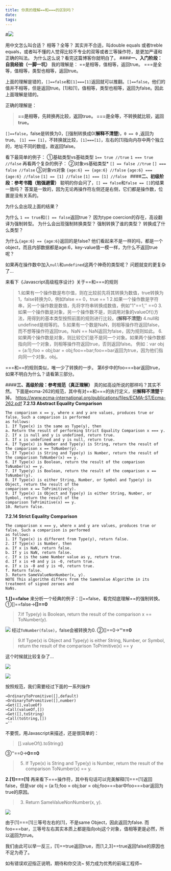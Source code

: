 ```yaml
---
title: 你真的理解==和===的区别吗？
date: 
tags: 
---
```


#![](http://upload-images.jianshu.io/upload_images/2976869-8bbcba1a013125ad.png?imageMogr2/auto-orient/strip%7CimageView2/2/w/512)

用中文怎么叫合适？
相等？全等？
其实并不合适，叫double equals 或者treble equals，或者叫不懂的人觉得比较不专业的双等或者三等操作符，是更加严谨和正确的叫法。
为什么这么说？看完这篇博客你就明白了。
####**一、入门阶段：自我经验（一脚一坑）**
我的理解是：
==是相等，值相等，返回true。
===是全等，值相等，类型也相等，返回true。

上面的理解是错的，`[]==false`和`[1]===[1]`返回就可以推翻。`[]==false`，他们的值并不相等，但是返回true。[1]和[1]，值相等，类型也相等，返回为false。因此上面理解是错的。

正确的理解是：
>**==是相等，先转换再比较，返回true。
===是全等，不转换就比较，返回true。**

`[]==false`，false是转换为0，[]强制转换成0(**解释不清楚**)，`0 == 0` ,返回为true。
`[1] === [1]`，不转换就比较，`[1]===[1]`，左右的[1]指向内存中两个独立的，地址不同的数组，故返回false。

看下最简单的例子：
①基础类型vs基础类型
`1== true //true`
`1 === true //false`
再看两个复杂的例子：
②对象vs基础类型*
`[] == false //true`
`[] === false //false`
③对象vs对象
`{age:6} == {age:6} //false`
`{age:6} === {age:6} //false`
`[1] == [1] //false`
`[1] === [1] //false `
####**二、初级阶段：参考书籍（勉强避雷）**
聪明的你会问了，`[] == false`和`false == []`的结果一致吗？
答案是一致的，因为无论再操作符左侧还是右侧，它们都是操作数，位置是没有关系的。

为什么会出现上面的结果？

为什么 `1 == true`和`[] == false`返回true？
因为type coercion的存在，高设翻译为强制转型。
为什么会出现强制转换类型？
强制转换了谁的类型？
转换成了什么类型？

为什么`{age:6} == {age:6}`返回的是false?
他们看起来不是一样的吗，都是一个object，而且内部数据都是age:6，key-value值一模一样，为什么不返回true呢？

如果再在操作数中加入`null`和`undefined`这两个神奇的类型呢？
问题就变的更复杂了...

来看下《Javascript高级程序设计》关于==和===的规则
>1.如果有一个操作数是布尔值，则在比较前先将其转换为数值，true转换为1，false转换为0，例如false == 0，true == 1
2.如果一个操作数是字符串，另一个操作数是数值，先将字符串转换成数值，例如"1"==1,'' ==0
3.如果一个操作数是对象，另一个操作数不是，则调用对象的valueOf()方法，用得到的基本类型按照前面的规则进行比较。**(解释不清楚)**
4.null和undefined是相等的。
5.如果有一个数是NaN，则相等操作符返回false，而不想等操作符返回true。NaN == NaN返回为false，因为规则如此。
6.如果两个操作数是对象，则比较它们是不是同一个对象。如果两个操作数都指向同一个对象，则相等操作符返回true，否则返回false。
例如：var obj = {a:1};foo = obj;bar = obj;foo==bar;foo==bar返回为true，因为他们指向同一个对象，obj。

===和==的规则类似，唯一少了转换的一步。
第6步中的foo===bar返回true，如果不明白为什么？请看第三部分。

####**三、高级阶段：参考规范（真正理解）**
真的如高设所说的那样吗？其实不然。
下面是ecma-262的规范，其中有对==和===的执行定义，把**解释不清楚**干掉。
https://www.ecma-international.org/publications/files/ECMA-ST/Ecma-262.pdf
**7.2.13 Abstract Equality Comparison**
```
The comparison x == y, where x and y are values, produces true or false. Such a comparison is performed
as follows:
1. If Type(x) is the same as Type(y), then
a. Return the result of performing Strict Equality Comparison x === y.
2. If x is null and y is undefined, return true.
3. If x is undefined and y is null, return true.
4. If Type(x) is Number and Type(y) is String, return the result of the comparison x == ToNumber(y).
5. If Type(x) is String and Type(y) is Number, return the result of the comparison ToNumber(x) == y.
6. If Type(x) is Boolean, return the result of the comparison ToNumber(x) == y.
7. If Type(y) is Boolean, return the result of the comparison x == ToNumber(y).
8. If Type(x) is either String, Number, or Symbol and Type(y) is Object, return the result of the
comparison x == ToPrimitive(y).
9. If Type(x) is Object and Type(y) is either String, Number, or Symbol, return the result of the
comparison ToPrimitive(x) == y.
10. Return false.
```

**7.2.14 Strict Equality Comparison**
```
The comparison x === y, where x and y are values, produces true or false. Such a comparison is performed
as follows:
1. If Type(x) is different from Type(y), return false.
2. If Type(x) is Number, then
a. If x is NaN, return false.
b. If y is NaN, return false.
c. If x is the same Number value as y, return true.
d. If x is +0 and y is ‑0, return true.
e. If x is ‑0 and y is +0, return true.
f. Return false.
3. Return SameValueNonNumber(x, y).
NOTE This algorithm differs from the SameValue Algorithm in its treatment of signed zeroes and
NaNs.
```

**1.[]==false**
来分析一个经典的例子：[]==false，看完彻底理解==的强制转换。
①[]==false→**[]==0**
>7.If Type(y) is Boolean, return the result of the comparison x == ToNumber(y).

![](http://upload-images.jianshu.io/upload_images/2976869-203b56e4f74d9b9b.png?imageMogr2/auto-orient/strip%7CimageView2/2/w/1240)
经过`ToNumber(false)`，false会被转换为0.
②[]==0→**''==0**
>9.If Type(x) is Object and Type(y) is either String, Number, or Symbol, return the result of the
comparison ToPrimitive(x) == y

这个时候就比较复杂了...

![](http://upload-images.jianshu.io/upload_images/2976869-af71b57c07a5c821.png?imageMogr2/auto-orient/strip%7CimageView2/2/w/1240)

![](http://upload-images.jianshu.io/upload_images/2976869-882a7d066893faff.png?imageMogr2/auto-orient/strip%7CimageView2/2/w/1240)

按照规范，我们需要经过下面的一系列操作
```ToPrimitive([])
→OrdinaryToPromitive([],default)
→OrdinaryToPromitive([],number)
→Get([],valueOf)
→Call(valueOf,[])
→Get([],toString)
→Call(toString,[])
→''
```

不要慌，用Javascript来描述，还是很简单的：
>[].valueOf().toString()

③''==0→**0==0**
>5. If Type(x) is String and Type(y) is Number, return the result of the comparison ToNumber(x) == y.

**2.[1]===[1]**
再来看下===操作符，其中有句话可以完美解释[1]===[1]返回false，但是var obj = {a:1};foo = obj;bar = obj;foo===bar中foo===bar返回为true的原因。
>3. Return SameValueNonNumber(x, y).

![](http://upload-images.jianshu.io/upload_images/2976869-5163f4d95213a234.png?imageMogr2/auto-orient/strip%7CimageView2/2/w/1240)

由于[1]===[1]三等号左右的[1]，不是same Object，因此返回为false.
而foo===bar，三等号左右其实本质上都是指向obj这个对象，值相等更是必然，所以返回为true。

我们由此可以举一反三，[1]==true返回true，而[1,2,3]==true返回false的原因也不足为奇了。

如有错误欢迎指正说明，期待和你交流~
努力成为优秀的前端工程师~